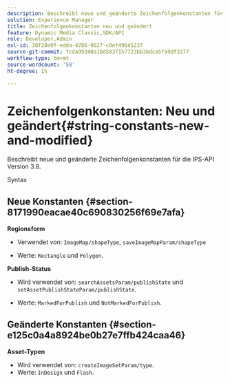 ```yaml
---
description: Beschreibt neue und geänderte Zeichenfolgenkonstanten für die IPS-API Version 3.8.
solution: Experience Manager
title: Zeichenfolgenkonstanten neu und geändert
feature: Dynamic Media Classic,SDK/API
role: Developer,Admin
exl-id: 38f28e0f-edda-4786-9627-c0ef49645237
source-git-commit: fcda99340a18d5037157723bb3bdca5fa9df3277
workflow-type: tm+mt
source-wordcount: '58'
ht-degree: 1%

---
```


# Zeichenfolgenkonstanten: Neu und geändert{#string-constants-new-and-modified}

Beschreibt neue und geänderte Zeichenfolgenkonstanten für die IPS-API Version 3.8.

Syntax

## Neue Konstanten {#section-8171990eacae40c690830256f69e7afa}

**Regionsform**

* Verwendet von: `ImageMap/shapeType`, `saveImageMapParam/shapeType`

* Werte: `Rectangle` und `Polygon`.

**Publish-Status**

* Wird verwendet von: `searchAssetsParam/publishState` und `setAssetPublishStateParam/publishState`.

* Werte: `MarkedForPublish` und `NotMarkedForPublish`.

## Geänderte Konstanten {#section-e125c0a4a8924be0b27e7ffb424caa46}

**Asset-Typen**

* Wird verwendet von: `createImageSetParam/type`.
* Werte: `InDesign` und `Flash`.
